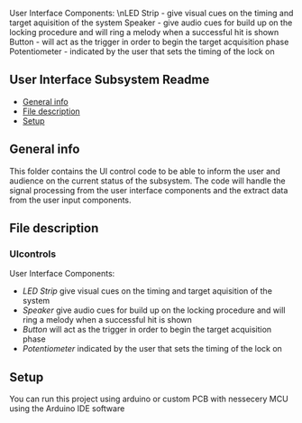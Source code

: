 User Interface Components:
\nLED Strip - give visual cues on the timing and target aquisition of the system
Speaker - give audio cues for build up on the locking procedure and will ring a melody when a successful hit is shown
Button - will act as the trigger in order to begin the target acquisition phase
Potentiometer - indicated by the user that sets the timing of the lock on
## User Interface Subsystem Readme 
* [General info](#general-info)
* [File description](#file-description)
* [Setup](#setup)

## General info
This folder contains the UI control code to be able to inform the user and audience on the current status of the subsystem. 
The code will handle the signal processing from the user interface components and the extract data from the user input components.
	
## File description
### UIcontrols
User Interface Components:
- *LED Strip*  give visual cues on the timing and target aquisition of the system
- *Speaker*  give audio cues for build up on the locking procedure and will ring a melody when a successful hit is shown
- *Button*  will act as the trigger in order to begin the target acquisition phase
- *Potentiometer*  indicated by the user that sets the timing of the lock on

## Setup 
You can run this project using arduino or custom PCB with nessecery MCU using the Arduino IDE software


